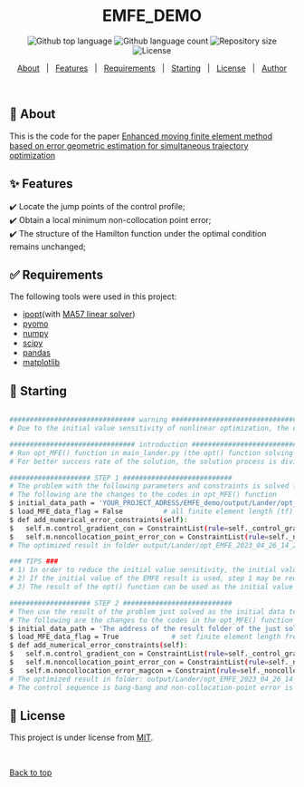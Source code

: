 [//]: # (<div align="center" id="top"> )

[//]: # (  <img src="./.github/app.gif" alt="EMFE_demo" />)

[//]: # ()
[//]: # (  &#xa0;)

[//]: # ()
[//]: # (  <!-- <a href="https://emfe_demo.netlify.app">Demo</a> -->)

[//]: # (</div>)

<h1 align="center">EMFE_DEMO</h1>

<p align="center">
  <img alt="Github top language" src="https://img.shields.io/github/languages/top/{{EMFE2022}}/emfe_demo?color=56BEB8">

  <img alt="Github language count" src="https://img.shields.io/github/languages/count/{{EMFE2022}}/emfe_demo?color=56BEB8">

  <img alt="Repository size" src="https://img.shields.io/github/repo-size/{{EMFE2022}}/emfe_demo?color=56BEB8">

  <img alt="License" src="https://img.shields.io/github/license/{{EMFE2022}}/emfe_demo?color=56BEB8">

  <!-- <img alt="Github issues" src="https://img.shields.io/github/issues/{{EMFE2022}}/emfe_demo?color=56BEB8" /> -->

  <!-- <img alt="Github forks" src="https://img.shields.io/github/forks/{{EMFE2022}}/emfe_demo?color=56BEB8" /> -->

  <!-- <img alt="Github stars" src="https://img.shields.io/github/stars/{{EMFE2022}}/emfe_demo?color=56BEB8" /> -->
</p>

<!-- Status -->

<!-- <h4 align="center"> 
	🚧  EMFE_demo 🚀 Under construction...  🚧
</h4> 

<hr> -->

<p align="center">
  <a href="#dart-about">About</a> &#xa0; | &#xa0; 
  <a href="#sparkles-features">Features</a> &#xa0; | &#xa0;
  <a href="#white_check_mark-requirements">Requirements</a> &#xa0; | &#xa0;
  <a href="#checkered_flag-starting">Starting</a> &#xa0; | &#xa0;
  <a href="#memo-license">License</a> &#xa0; | &#xa0;
  <a href="https://github.com/{{EMFE2022}}" target="_blank">Author</a>
</p>

<br>

## :dart: About ##

This is the code for the paper [Enhanced moving finite element method based on error geometric estimation for simultaneous trajectory optimization](https://doi.org/10.1016/j.automatica.2022.110711)

## :sparkles: Features ##

:heavy_check_mark: Locate the jump points of the control profile;\
:heavy_check_mark: Obtain a local minimum non-collocation point error;\
:heavy_check_mark: The structure of the Hamilton function under the optimal condition remains unchanged;

## :white_check_mark: Requirements ##

The following tools were used in this project:

- [ipopt](https://coin-or.github.io/Ipopt/)(with [MA57 linear solver](https://www.hsl.rl.ac.uk/catalogue/ma57.html))
- [pyomo](https://github.com/Pyomo/pyomo)
- [numpy](https://numpy.org/)
- [scipy](https://scipy.org/)
- [pandas](https://pandas.pydata.org/)
- [matplotlib](https://matplotlib.org/)

## :checkered_flag: Starting ##

```bash

############################### warning ###############################
# Due to the initial value sensitivity of nonlinear optimization, the current code has not yet realized the automation of the solution process

############################### introduction ###############################
# Run opt_MFE() function in main_lander.py (the opt() function solving the problem just formulated by Simultaneous Approach, when run opt()，the initial value of opt() can be any one in the /output/Lander/ folder)
# For better success rate of the solution, the solution process is divided into 2 steps.

#################### STEP 1 ###########################
# The problem with the following parameters and constraints is solved first.
# The following are the changes to the codes in opt_MFE() function 
$ initial_data_path = 'YOUR_PROJECT_ADRESS/EMFE_demo/output/Lander/opt_EMFE_2023_04_26_14_21_09' # there is already an initial value in the /output/lander folder now
$ load_MFE_data_flag = False          # all finite element length (tf) are equal and fixed and intial value of noncollocation_error is zero
$ def add_numerical_error_constraints(self):
$   self.m.control_gradient_con = ConstraintList(rule=self._control_gradient_con(self.m, self.ncp))
$   self.m.noncollocation_point_error_con = ConstraintList(rule=self._noncollocation_point_error_con(self.m, self.ncp))
# The optimized result in folder output/Lander/opt_EMFE_2023_04_26_14_22_38_template

### TIPS ###
# 1) In order to reduce the initial value sensitivity, the initial value given here is the result of EMFE, otherwise the solution process may require a complex iterative process (presented in item 3)
# 2) If the initial value of the EMFE result is used, step 1 may be redundant, but it can more intuitively show the effect of the moving finite element. Compared with initial data, the result becomes just like solving the problem formulated by Simultaneous Approach (no bang-bang structure and large non-collocation-point error) except the effection of control_gradient_con. In addition, even if the  mu_list[1] is not zero, the non-collocation-point error is basically not optimized due to the fixed length of the finite element 
# 3) The result of the opt() function can be used as the initial value too, but due to initial value sensitivity, it may be necessary to add control_gradient_con and noncollocation_point_error_con gradually with mu_list[1]=0 and load_MFE_data_flag = False (this operation requires experience). In the above iterative process, the result of the previous iteration needs to be used as the initial value of the next iteration.

#################### STEP 2 ###########################
# Then use the result of the problem just solved as the initial data to solve the complete EMFE problem
# The following are the changes to the codes in the opt_MFE() function 
$ initial_data_path = 'The address of the result folder of the just solved problem' #'YOUR_PROJECT_ADRESS/EMFE_demo/output/Lander/opt_EMFE_2023_04_26_14_22_38_template'
$ load_MFE_data_flag = True             # set finite element length free and update inital value of noncollocation_error
$ def add_numerical_error_constraints(self):
$   self.m.control_gradient_con = ConstraintList(rule=self._control_gradient_con(self.m, self.ncp))
$   self.m.noncollocation_point_error_con = ConstraintList(rule=self._noncollocation_point_error_con(self.m, self.ncp))
$   self.m.noncollocation_error_magcon = Constraint(rule=self._noncollocation_error_magcon)
# The optimized result in folder: output/Lander/opt_EMFE_2023_04_26_14_23_20
# The control sequence is bang-bang and non-collocation-point error is minimized

```

## :memo: License ##

This project is under license from [MIT](https://opensource.org/licenses/MIT).

&#xa0;

<a href="#top">Back to top</a>
